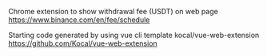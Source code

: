 Chrome extension to show withdrawal fee (USDT) on web page https://www.binance.com/en/fee/schedule

Starting code generated by using vue cli template kocal/vue-web-extension https://github.com/Kocal/vue-web-extension
